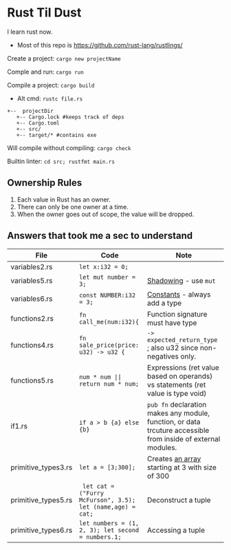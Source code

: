 # Rust Til Dust

I learn rust now.
* Most of this repo is <https://github.com/rust-lang/rustlings/>

Create a project: `cargo new projectName`

Comple and run: `cargo run`

Compile a project: `cargo build`
* Alt cmd: `rustc file.rs` 

```none
+--  projectDir
   +-- Cargo.lock #keeps track of deps
   +-- Cargo.toml
   +-- src/
   +-- target/* #contains exe
```

Will compile without compiling: `cargo check`

Builtin linter: `cd src; rustfmt main.rs`

## Ownership Rules

1. Each value in Rust has an owner.
1. There can only be one owner at a time.
1. When the owner goes out of scope, the value will be dropped.

## Answers that took me a sec to understand

| File | Code | Note |
| ---  | ---- | ---- |
| variables2.rs | `let x:i32 = 0;` | |
| variables5.rs | `let mut number = 3;` | [Shadowing](https://doc.rust-lang.org/book/ch03-01-variables-and-mutability.html#shadowing) - use `mut` |
| variables6.rs | `const NUMBER:i32 = 3;` | [Constants](https://doc.rust-lang.org/book/ch03-01-variables-and-mutability.html#constants) - always add a type
| functions2.rs | `fn call_me(num:i32){` | Function signature must have type |
| functions4.rs | `fn sale_price(price: u32) -> u32 {` | `-> expected_return_type` ; also u32 since non-negatives only. |
| functions5.rs | `num * num \|\| return num * num;`| Expressions (ret value based on operands) vs statements (ret value is type void)|
| if1.rs        | `if a > b {a} else {b}` | `pub fn` declaration makes any module, function, or data trcuture accessible from inside of external modules.|
| primitive_types3.rs | `let a = [3;300];` | Creates [an array](https://doc.rust-lang.org/stable/book/ch03-02-data-types.html#the-array-type) starting at 3 with size of 300 |
| primitive_types5.rs | ` let cat = ("Furry McFurson", 3.5); let (name,age) = cat;` | Deconstruct a tuple |
| primitive_types6.rs | `let numbers = (1, 2, 3); let second = numbers.1;` | Accessing a tuple |

